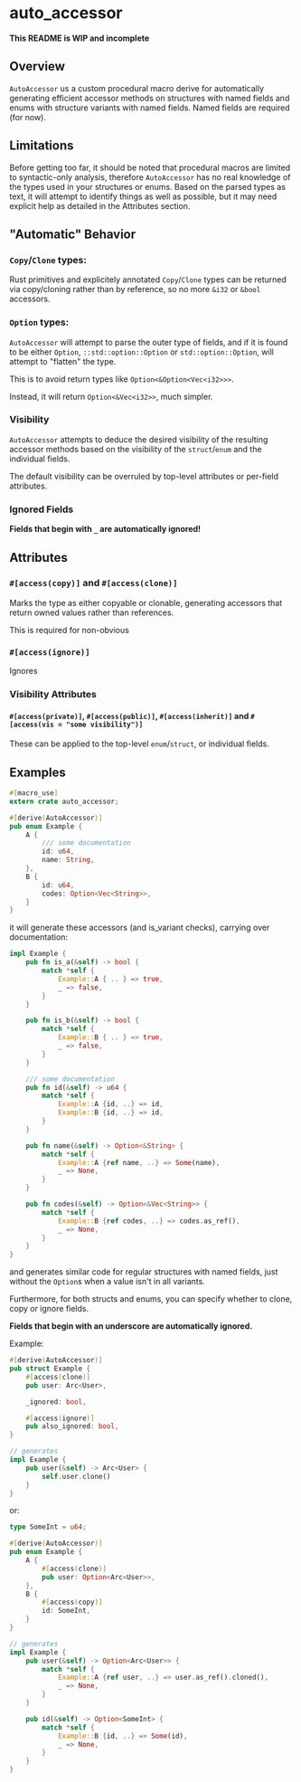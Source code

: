 auto_accessor
============

**This README is WIP and incomplete**

## Overview

`AutoAccessor` us a custom procedural macro derive for automatically generating efficient accessor methods on structures with named fields and enums with structure variants with named fields. Named fields are required (for now).

## Limitations

Before getting too far, it should be noted that procedural macros are limited to syntactic-only analysis, therefore `AutoAccessor` has no real knowledge of the types used in your structures or enums. Based on the parsed types as text, it will attempt to identify things as well as possible, but it may need explicit help as detailed in the Attributes section.

## "Automatic" Behavior

### `Copy`/`Clone` types:

Rust primitives and explicitely annotated `Copy`/`Clone` types can be returned via copy/cloning rather than by reference, so no more `&i32` or `&bool` accessors.

### `Option` types:

`AutoAccessor` will attempt to parse the outer type of fields, and if it is found to be either `Option`, `::std::option::Option` or `std::option::Option`, will attempt to "flatten" the type.

This is to avoid return types like `Option<&Option<Vec<i32>>>`.

Instead, it will return `Option<&Vec<i32>>`, much simpler.

### Visibility

`AutoAccessor` attempts to deduce the desired visibility of the resulting accessor methods based on the visibility of the `struct`/`enum` and the individual fields.

The default visibility can be overruled by top-level attributes or per-field attributes.

### Ignored Fields

**Fields that begin with `_` are automatically ignored!**

## Attributes

### `#[access(copy)]` and `#[access(clone)]`

Marks the type as either copyable or clonable, generating accessors that return owned values rather than references.

This is required for non-obvious

### `#[access(ignore)]`

Ignores

### Visibility Attributes

#### `#[access(private)]`, `#[access(public)]`, `#[access(inherit)]` and `#[access(vis = "some visibility")]`

These can be applied to the top-level `enum`/`struct`, or individual fields.



## Examples

```rust
#[macro_use]
extern crate auto_accessor;

#[derive(AutoAccessor)]
pub enum Example {
    A {
        /// some documentation
        id: u64,
        name: String,
    },
    B {
        id: u64,
        codes: Option<Vec<String>>,
    }
}
```

it will generate these accessors (and is_variant checks),
carrying over documentation:

```rust
impl Example {
    pub fn is_a(&self) -> bool {
        match *self {
            Example::A { .. } => true,
            _ => false,
        }
    }

    pub fn is_b(&self) -> bool {
        match *self {
            Example::B { .. } => true,
            _ => false,
        }
    }

    /// some documentation
    pub fn id(&self) -> u64 {
        match *self {
            Example::A {id, ..} => id,
            Example::B {id, ..} => id,
        }
    }

    pub fn name(&self) -> Option<&String> {
        match *self {
            Example::A {ref name, ..} => Some(name),
            _ => None,
        }
    }

    pub fn codes(&self) -> Option<&Vec<String>> {
        match *self {
            Example::B {ref codes, ..} => codes.as_ref(),
            _ => None,
        }
    }
}
```

and generates similar code for regular structures with named fields, just without the `Option`s when a value isn't in all variants.

Furthermore, for both structs and enums, you can specify whether to clone, copy or ignore fields.

**Fields that begin with an underscore are automatically ignored.**

Example:

```rust
#[derive(AutoAccessor)]
pub struct Example {
    #[access(clone)]
    pub user: Arc<User>,

    _ignored: bool,

    #[access(ignore)]
    pub also_ignored: bool,
}

// generates
impl Example {
    pub user(&self) -> Arc<User> {
        self.user.clone()
    }
}
```

or:

```rust
type SomeInt = u64;

#[derive(AutoAccessor)]
pub enum Example {
    A {
        #[access(clone)]
        pub user: Option<Arc<User>>,
    },
    B {
        #[access(copy)]
        id: SomeInt,
    }
}

// generates
impl Example {
    pub user(&self) -> Option<Arc<User>> {
        match *self {
            Example::A {ref user, ..} => user.as_ref().cloned(),
            _ => None,
        }
    }

    pub id(&self) -> Option<SomeInt> {
        match *self {
            Example::B {id, ..} => Some(id),
            _ => None,
        }
    }
}
```